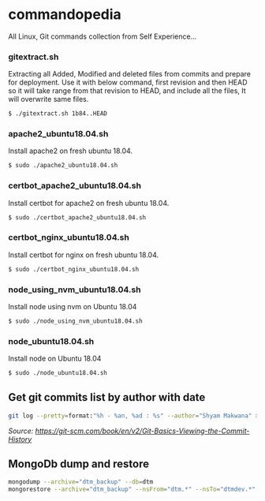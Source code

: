 # commandopedia
All Linux, Git commands collection from Self Experience... 



### gitextract.sh
Extracting all Added, Modified and deleted files from commits and prepare for deployment. Use it with below command, 
first revision and then HEAD so it will take range from that revision to HEAD, and include all the files, It will overwrite same files. 

```sh
$ ./gitextract.sh 1b84..HEAD
```

### apache2_ubuntu18.04.sh
Install apache2 on fresh ubuntu 18.04.
```sh
$ sudo ./apache2_ubuntu18.04.sh
```

### certbot_apache2_ubuntu18.04.sh
Install certbot for apache2 on fresh ubuntu 18.04.
```sh
$ sudo ./certbot_apache2_ubuntu18.04.sh
```

### certbot_nginx_ubuntu18.04.sh
Install certbot for nginx on fresh ubuntu 18.04.
```sh
$ sudo ./certbot_nginx_ubuntu18.04.sh
```

### node_using_nvm_ubuntu18.04.sh
Install node using nvm on Ubuntu 18.04
```sh
$ sudo ./node_using_nvm_ubuntu18.04.sh
```

### node_ubuntu18.04.sh
Install node on Ubuntu 18.04
```sh
$ sudo ./node_ubuntu18.04.sh
```

 

 
## Get git commits list by author with date

```sh
git log --pretty=format:"%h - %an, %ad : %s" --author="Shyam Makwana" > commits.txt 
```

_Source: https://git-scm.com/book/en/v2/Git-Basics-Viewing-the-Commit-History_

## MongoDb dump and restore 

```sh
mongodump --archive="dtm_backup" --db=dtm 
mongorestore --archive="dtm_backup" --nsFrom="dtm.*" --nsTo="dtmdev.*"
```



   [gitextract.sh]: <https://github.com/technoknol/commandopedia/blob/master/gitextract.sh>
   
